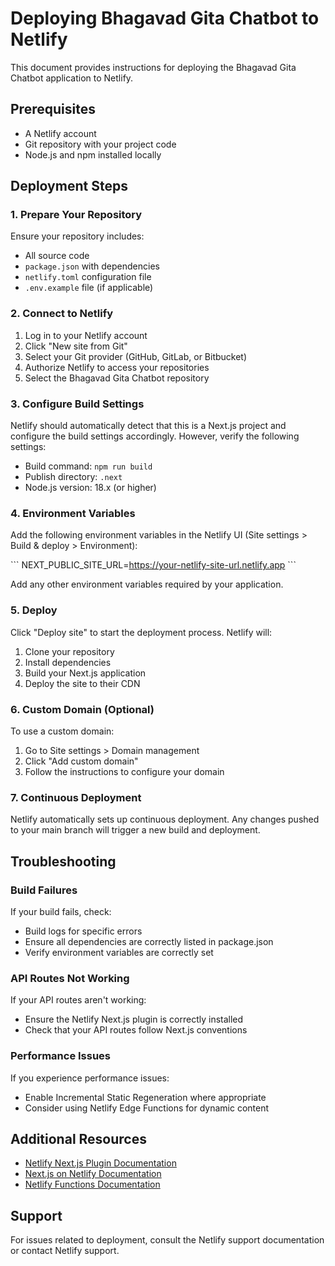 # Deploying Bhagavad Gita Chatbot to Netlify

This document provides instructions for deploying the Bhagavad Gita Chatbot application to Netlify.

## Prerequisites

- A Netlify account
- Git repository with your project code
- Node.js and npm installed locally

## Deployment Steps

### 1. Prepare Your Repository

Ensure your repository includes:
- All source code
- `package.json` with dependencies
- `netlify.toml` configuration file
- `.env.example` file (if applicable)

### 2. Connect to Netlify

1. Log in to your Netlify account
2. Click "New site from Git"
3. Select your Git provider (GitHub, GitLab, or Bitbucket)
4. Authorize Netlify to access your repositories
5. Select the Bhagavad Gita Chatbot repository

### 3. Configure Build Settings

Netlify should automatically detect that this is a Next.js project and configure the build settings accordingly. However, verify the following settings:

- Build command: `npm run build`
- Publish directory: `.next`
- Node.js version: 18.x (or higher)

### 4. Environment Variables

Add the following environment variables in the Netlify UI (Site settings > Build & deploy > Environment):

\`\`\`
NEXT_PUBLIC_SITE_URL=https://your-netlify-site-url.netlify.app
\`\`\`

Add any other environment variables required by your application.

### 5. Deploy

Click "Deploy site" to start the deployment process. Netlify will:
1. Clone your repository
2. Install dependencies
3. Build your Next.js application
4. Deploy the site to their CDN

### 6. Custom Domain (Optional)

To use a custom domain:
1. Go to Site settings > Domain management
2. Click "Add custom domain"
3. Follow the instructions to configure your domain

### 7. Continuous Deployment

Netlify automatically sets up continuous deployment. Any changes pushed to your main branch will trigger a new build and deployment.

## Troubleshooting

### Build Failures

If your build fails, check:
- Build logs for specific errors
- Ensure all dependencies are correctly listed in package.json
- Verify environment variables are correctly set

### API Routes Not Working

If your API routes aren't working:
- Ensure the Netlify Next.js plugin is correctly installed
- Check that your API routes follow Next.js conventions

### Performance Issues

If you experience performance issues:
- Enable Incremental Static Regeneration where appropriate
- Consider using Netlify Edge Functions for dynamic content

## Additional Resources

- [Netlify Next.js Plugin Documentation](https://github.com/netlify/netlify-plugin-nextjs)
- [Next.js on Netlify Documentation](https://docs.netlify.com/integrations/frameworks/next-js/overview/)
- [Netlify Functions Documentation](https://docs.netlify.com/functions/overview/)

## Support

For issues related to deployment, consult the Netlify support documentation or contact Netlify support.
